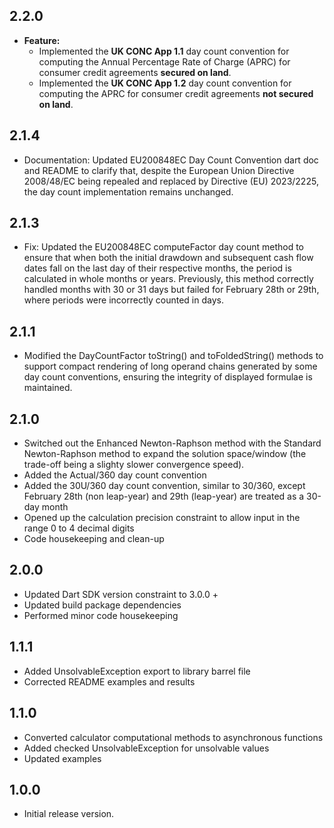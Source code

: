 ## 2.2.0
- **Feature:** 
  - Implemented the **UK CONC App 1.1** day count convention for computing the Annual Percentage Rate of Charge (APRC) for consumer credit agreements **secured on land**.
  - Implemented the **UK CONC App 1.2** day count convention for computing the APRC for consumer credit agreements **not secured on land**.

## 2.1.4
- Documentation: Updated EU200848EC Day Count Convention dart doc and README to clarify that, despite the European Union Directive 2008/48/EC being repealed and replaced by Directive (EU) 2023/2225, the day count implementation remains unchanged.

## 2.1.3
- Fix: Updated the EU200848EC computeFactor day count method to ensure that when both the initial drawdown and subsequent cash flow dates fall on the last day of their respective months, the period is calculated in whole months or years. Previously, this method correctly handled months with 30 or 31 days but failed for February 28th or 29th, where periods were incorrectly counted in days.

## 2.1.1
- Modified the DayCountFactor toString() and toFoldedString() methods to support compact rendering of long operand chains generated by some day count conventions, ensuring the integrity of displayed formulae is maintained.

## 2.1.0
- Switched out the Enhanced Newton-Raphson method with the Standard Newton-Raphson method to expand the solution space/window (the trade-off being a slighty slower convergence speed).
- Added the Actual/360 day count convention
- Added the 30U/360 day count convention, similar to 30/360, except February 28th (non leap-year) and 29th (leap-year) are treated as a 30-day month
- Opened up the calculation precision constraint to allow input in the range 0 to 4 decimal digits
- Code housekeeping and clean-up

## 2.0.0
- Updated Dart SDK version constraint to 3.0.0 +
- Updated build package dependencies
- Performed minor code housekeeping

## 1.1.1
- Added UnsolvableException export to library barrel file
- Corrected README examples and results

## 1.1.0

- Converted calculator computational methods to asynchronous functions
- Added checked UnsolvableException for unsolvable values
- Updated examples

## 1.0.0

- Initial release version.
